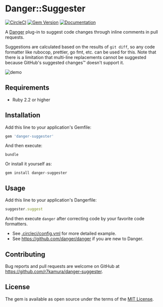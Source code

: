 # Danger::Suggester

[![CircleCI](https://circleci.com/gh/r7kamura/danger-suggester.svg?style=svg)](https://circleci.com/gh/r7kamura/workflows/danger-suggester)
[![Gem Version](https://badge.fury.io/rb/danger-suggester.svg)](https://rubygems.org/gems/danger-suggester)
[![Documentation](http://img.shields.io/badge/docs-rdoc.info-blue.svg)](http://www.rubydoc.info/github/r7kamura/danger-suggester)

A [Danger](https://github.com/danger/danger) plug-in to suggest code changes through inline comments in pull requests.

Suggestions are calculated based on the results of `git diff`, so any code formatter like rubocop, prettier, go fmt, etc. can be used for this.
Note that there is a limitation that multi-line replacements cannot be suggested because GitHub's suggested changes™ doesn't support it.

![demo](https://raw.githubusercontent.com/r7kamura/danger-suggester/master/images/demo.png)

## Requirements

- Ruby 2.2 or higher

## Installation

Add this line to your application's Gemfile:

```ruby
gem 'danger-suggester'
```

And then execute:

```
bundle
```

Or install it yourself as:

```
gem install danger-suggester
```

## Usage

Add this line to your application's Dangerfile:

```ruby
suggester.suggest
```

And then execute `danger` after correcting code by your favorite code formatters.

- See [.circleci/config.yml](/.circleci/config.yml) for more detailed example.
- See https://github.com/danger/danger if you are new to Danger.

## Contributing

Bug reports and pull requests are welcome on GitHub at https://github.com/r7kamura/danger-suggester.

## License

The gem is available as open source under the terms of the [MIT License](https://opensource.org/licenses/MIT).
